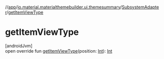 //[app](../../../index.md)/[io.material.materialthemebuilder.ui.themesummary](../index.md)/[SubsystemAdapter](index.md)/[getItemViewType](get-item-view-type.md)

# getItemViewType

[androidJvm]\
open override fun [getItemViewType](get-item-view-type.md)(position: [Int](https://kotlinlang.org/api/latest/jvm/stdlib/kotlin/-int/index.html)): [Int](https://kotlinlang.org/api/latest/jvm/stdlib/kotlin/-int/index.html)
